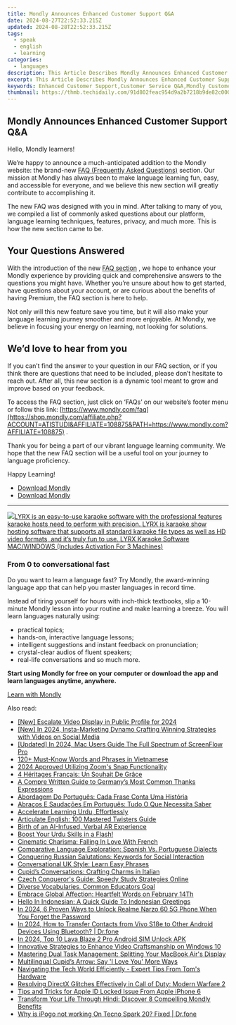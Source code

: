 ```yaml
---
title: Mondly Announces Enhanced Customer Support Q&A
date: 2024-08-27T22:52:33.215Z
updated: 2024-08-28T22:52:33.215Z
tags:
  - speak
  - english
  - learning
categories:
  - languages
description: This Article Describes Mondly Announces Enhanced Customer Support Q&A
excerpt: This Article Describes Mondly Announces Enhanced Customer Support Q&A
keywords: Enhanced Customer Support,Customer Service Q&A,Mondly Customer Support,Customer Support Q&A Service,Q&A Enhancement for Customer Support,Mondly's Improved Support Experience,Q&A Customer Service Solutions
thumbnail: https://thmb.techidaily.com/91d802feac954d9a2b7218b9de82c000f339447018e6cb53073b6a41a90f92e5.jpg
---
```


## Mondly Announces Enhanced Customer Support Q&A

Hello, Mondly learners!

 We’re happy to announce a much-anticipated addition to the Mondly website: the brand-new [FAQ (Frequently Asked Questions)](https://shop.mondly.com/affiliate.php?ACCOUNT=ATISTUDI&AFFILIATE=108875&PATH=https://www.mondly.com?AFFILIATE=108875) section. Our mission at Mondly has always been to make language learning fun, easy, and accessible for everyone, and we believe this new section will greatly contribute to accomplishing it.

 The new FAQ was designed with you in mind. After talking to many of you, we compiled a list of commonly asked questions about our platform, language learning techniques, features, privacy, and much more. This is how the new section came to be.

## Your Questions Answered

 With the introduction of the new [FAQ section](https://shop.mondly.com/affiliate.php?ACCOUNT=ATISTUDI&AFFILIATE=108875&PATH=https://www.mondly.com?AFFILIATE=108875) , we hope to enhance your Mondly experience by providing quick and comprehensive answers to the questions you might have. Whether you’re unsure about how to get started, have questions about your account, or are curious about the benefits of having Premium, the FAQ section is here to help.

 Not only will this new feature save you time, but it will also make your language learning journey smoother and more enjoyable. At Mondly, we believe in focusing your energy on learning, not looking for solutions.

## We’d love to hear from you

 If you can’t find the answer to your question in our FAQ section, or if you think there are questions that need to be included, please don’t hesitate to reach out. After all, this new section is a dynamic tool meant to grow and improve based on your feedback.

 To access the FAQ section, just click on ‘FAQs’ on our website’s footer menu or follow this link: [https://www.mondly.com/faq](https://shop.mondly.com/affiliate.php?ACCOUNT=ATISTUDI&AFFILIATE=108875&PATH=https://www.mondly.com?AFFILIATE=108875) .

 Thank you for being a part of our vibrant language learning community. We hope that the new FAQ section will be a useful tool on your journey to language proficiency.

Happy Learning!

* [Download Mondly](https://www.facebook.com/sharer/sharer.php?u=https%3A%2F%2Fwww.mondly.com%2Fblog%2Fmondly-faq%2F&t=Introducing+Mondly%E2%80%99s+New+FAQ+Section "Share on Facebook")
* [Download Mondly](https://shop.mondly.com/affiliate.php?ACCOUNT=ATISTUDI&AFFILIATE=108875&PATH=https://www.mondly.com?AFFILIATE=108875)

---

<!-- affiliate ads begin -->
<a href="https://shop.pcdj.com/order/checkout.php?PRODS=4698998&QTY=1&AFFILIATE=108875&CART=1"> <img src="https://secure.avangate.com/images/merchant/47f4b6321e9fd8e8f7326a6adc1a7c1e/products/MacBook_Pro_lyrx-withsinger-tv.png" border="0">LYRX is an easy-to-use karaoke software with the professional features karaoke hosts need to perform with precision. LYRX is karaoke show hosting software that supports all standard karaoke file types as well as HD video formats, and it’s truly fun to use. 
LYRX Karaoke Software MAC/WINDOWS (Includes Activation For 3 Machines)</a>
<!-- affiliate ads end -->
### From 0 to conversational fast

 Do you want to learn a language fast? Try Mondly, the award-winning language app that can help you master languages in record time.

 Instead of tiring yourself for hours with inch-thick textbooks, slip a 10-minute Mondly lesson into your routine and make learning a breeze. You will learn languages naturally using:

* practical topics;
* hands-on, interactive language lessons;
* intelligent suggestions and instant feedback on pronunciation;
* crystal-clear audios of fluent speakers;
* real-life conversations and so much more.

 **Start using Mondly for free on your computer or download the app and learn languages anytime, anywhere.**

[Learn with Mondly](https://adjt.mondly.com/5ixfg4k?campaign=blog-post-id-8297&fallback=https%3A%2F%2Fapp.mondly.com%3Futm%5Fmedium%3Dblog%5Fblog-post-id-8297%26utm%5Fsource%3Dblog-post-id-8297&redirect%5Fmacos=https%3A%2F%2Fapp.mondly.com%3Futm%5Fmedium%3Dblog%5Fblog-post-id-8297%26utm%5Fsource%3Dblog-post-id-8297&redirect%5Fandroid=https%3A%2F%2Fplay.google.com%2Fstore%2Fapps%2Fdetails%3Fid%3Dcom.atistudios.mondly.languages%3Futm%5Fmedium%3Dblog%5Fblog-post-id-8297%26utm%5Fsource%3Dblog-post-id-8297&redirect%5Fios=https%3A%2F%2Fapps.apple.com%2Fapp%2Fapple-store%2Fid987873536%3Fpt%3D78954800%26ct%3Dblog-post-id-8297%26mt%3D8 "Learn with Mondly")

<ins class="adsbygoogle"
     style="display:block"
     data-ad-format="autorelaxed"
     data-ad-client="ca-pub-7571918770474297"
     data-ad-slot="1223367746"></ins>



<ins class="adsbygoogle"
     style="display:block"
     data-ad-client="ca-pub-7571918770474297"
     data-ad-slot="8358498916"
     data-ad-format="auto"
     data-full-width-responsive="true"></ins>

<span class="atpl-alsoreadstyle">Also read:</span>
<div><ul>
<li><a href="https://facebook-video-content.techidaily.com/new-escalate-video-display-in-public-profile-for-2024/"><u>[New] Escalate Video Display in Public Profile for 2024</u></a></li>
<li><a href="https://instagram-video-files.techidaily.com/new-in-2024-insta-marketing-dynamo-crafting-winning-strategies-with-videos-on-social-media/"><u>[New] In 2024, Insta-Marketing Dynamo  Crafting Winning Strategies with Videos on Social Media</u></a></li>
<li><a href="https://desktop-recording.techidaily.com/updated-in-2024-mac-users-guide-the-full-spectrum-of-screenflow-pro/"><u>[Updated] In 2024, Mac Users Guide  The Full Spectrum of ScreenFlow Pro</u></a></li>
<li><a href="https://mondly-stories.techidaily.com/120plus-must-know-words-and-phrases-in-vietnamese/"><u>120+ Must-Know Words and Phrases in Vietnamese</u></a></li>
<li><a href="https://desktop-recording.techidaily.com/2024-approved-utilizing-zooms-snap-functionality/"><u>2024 Approved  Utilizing Zoom's Snap Functionality</u></a></li>
<li><a href="https://mondly-stories.techidaily.com/4-heritages-francais-un-souhait-de-grace/"><u>4 Héritages Français: Un Souhait De Grâce</u></a></li>
<li><a href="https://mondly-stories.techidaily.com/a-compre-written-guide-to-germanys-most-common-thanks-expressions/"><u>A Compre Written Guide to Germany’s Most Common Thanks Expressions</u></a></li>
<li><a href="https://mondly-stories.techidaily.com/abordagem-do-portugues-cada-frase-conta-uma-historia/"><u>Abordagem Do Português: Cada Frase Conta Uma História</u></a></li>
<li><a href="https://mondly-stories.techidaily.com/abracos-e-saudacoes-em-portugues-tudo-o-que-necessita-saber/"><u>Abraços E Saudações Em Português: Tudo O Que Necessita Saber</u></a></li>
<li><a href="https://mondly-stories.techidaily.com/accelerate-learning-urdu-effortlessly/"><u>Accelerate Learning Urdu, Effortlessly</u></a></li>
<li><a href="https://mondly-stories.techidaily.com/articulate-english-100-mastered-twisters-guide/"><u>Articulate English: 100 Mastered Twisters Guide</u></a></li>
<li><a href="https://mondly-stories.techidaily.com/birth-of-an-ai-infused-verbal-ar-experience/"><u>Birth of an AI-Infused, Verbal AR Experience</u></a></li>
<li><a href="https://mondly-stories.techidaily.com/1719578514739-boost-your-urdu-skills-in-a-flash/"><u>Boost Your Urdu Skills in a Flash!</u></a></li>
<li><a href="https://mondly-stories.techidaily.com/cinematic-charisma-falling-in-love-with-french/"><u>Cinematic Charisma: Falling In Love With French</u></a></li>
<li><a href="https://mondly-stories.techidaily.com/comparative-language-exploration-spanish-vs-portuguese-dialects/"><u>Comparative Language Exploration: Spanish Vs. Portuguese Dialects</u></a></li>
<li><a href="https://mondly-stories.techidaily.com/conquering-russian-salutations-keywords-for-social-interaction/"><u>Conquering Russian Salutations: Keywords for Social Interaction</u></a></li>
<li><a href="https://mondly-stories.techidaily.com/conversational-uk-style-learn-easy-phrases/"><u>Conversational UK Style: Learn Easy Phrases</u></a></li>
<li><a href="https://mondly-stories.techidaily.com/cupids-conversations-crafting-charms-in-italian/"><u>Cupid’s Conversations: Crafting Charms in Italian</u></a></li>
<li><a href="https://mondly-stories.techidaily.com/czech-conquerors-guide-speedy-study-strategies-online/"><u>Czech Conqueror's Guide: Speedy Study Strategies Online</u></a></li>
<li><a href="https://mondly-stories.techidaily.com/diverse-vocabularies-common-educators-goal/"><u>Diverse Vocabularies, Common Educators Goal</u></a></li>
<li><a href="https://mondly-stories.techidaily.com/embrace-global-affection-heartfelt-words-on-february-14th/"><u>Embrace Global Affection: Heartfelt Words on February 14Th</u></a></li>
<li><a href="https://mondly-stories.techidaily.com/1719581066868-hello-in-indonesian-a-quick-guide-to-indonesian-greetings/"><u>Hello In Indonesian: A Quick Guide To Indonesian Greetings</u></a></li>
<li><a href="https://easy-unlock-android.techidaily.com/in-2024-6-proven-ways-to-unlock-realme-narzo-60-5g-phone-when-you-forget-the-password-by-drfone-android/"><u>In 2024, 6 Proven Ways to Unlock Realme Narzo 60 5G Phone When You Forget the Password</u></a></li>
<li><a href="https://android-transfer.techidaily.com/in-2024-how-to-transfer-contacts-from-vivo-s18e-to-other-android-devices-using-bluetooth-drfone-by-drfone-transfer-from-android-transfer-from-android/"><u>In 2024, How to Transfer Contacts from Vivo S18e to Other Android Devices Using Bluetooth? | Dr.fone</u></a></li>
<li><a href="https://sim-unlock.techidaily.com/in-2024-top-10-lava-blaze-2-pro-android-sim-unlock-apk-by-drfone-android/"><u>In 2024, Top 10 Lava Blaze 2 Pro Android SIM Unlock APK</u></a></li>
<li><a href="https://extra-hints.techidaily.com/innovative-strategies-to-enhance-video-craftsmanship-on-windows-10/"><u>Innovative Strategies to Enhance Video Craftsmanship on Windows 10</u></a></li>
<li><a href="https://techno-recovery.techidaily.com/mastering-dual-task-management-splitting-your-macbook-airs-display/"><u>Mastering Dual Task Management: Splitting Your MacBook Air's Display</u></a></li>
<li><a href="https://mondly-stories.techidaily.com/1719580286223-multilingual-cupids-arrow-say-i-love-you-more-ways/"><u>Multilingual Cupid’s Arrow: Say 'I Love You' More Ways</u></a></li>
<li><a href="https://audio-editing.techidaily.com/navigating-the-tech-world-efficiently-expert-tips-from-toms-hardware/"><u>Navigating the Tech World Efficiently - Expert Tips From Tom's Hardware</u></a></li>
<li><a href="https://win-blog.techidaily.com/resolving-directx-glitches-effectively-in-call-of-duty-modern-warfare-2/"><u>Resolving DirectX Glitches Effectively in Call of Duty: Modern Warfare 2</u></a></li>
<li><a href="https://apple-account.techidaily.com/tips-and-tricks-for-apple-id-locked-issue-from-apple-iphone-6-by-drfone-ios/"><u>Tips and Tricks for Apple ID Locked Issue From Apple iPhone 6</u></a></li>
<li><a href="https://mondly-stories.techidaily.com/1719576338655-transform-your-life-through-hindi-discover-8-compelling-mondly-benefits/"><u>Transform Your Life Through Hindi: Discover 8 Compelling Mondly Benefits</u></a></li>
<li><a href="https://pokemon-go-android.techidaily.com/why-is-ipogo-not-working-on-tecno-spark-20-fixed-drfone-by-drfone-virtual-android/"><u>Why is iPogo not working On Tecno Spark 20? Fixed | Dr.fone</u></a></li>
</ul></div>
